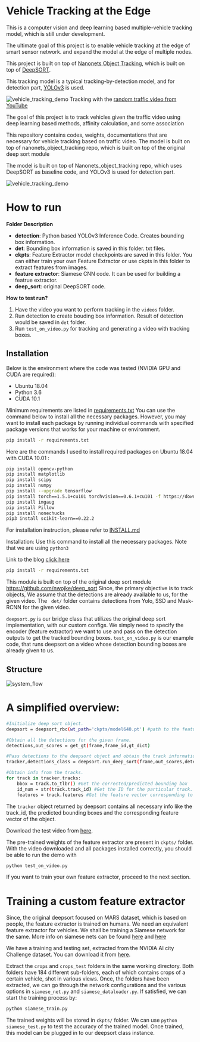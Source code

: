 # Vehicle Tracking at the Edge

This is a computer vision and deep learning based multiple-vehicle tracking model, which is still under development.


The ultimate goal of this project is to enable vehicle tracking at the edge of smart sensor network. 
and expand the model at the edge of multiple nodes.


This project is built on top of [Nanonets Object Tracking](https://github.com/abhyantrika/nanonets_object_tracking), which is built on top of [DeepSORT](https://github.com/nwojke/deep_sort).


This tracking model is a typical tracking-by-detection model, and for detection part, [YOLOv3](https://github.com/nandinib1999/object-detection-yolo-opencv) is used.


![vehicle_tracking_demo](/readmes/result_YT.gif)
Tracking with the [random traffic video from YouTube](https://youtu.be/UM0hX7nomi8)



The goal of this project is to track vehicles given the traffic video using deep learning based methods, affinity calculation, and some association 

This repository contains codes, weights, documentations that are necessary for vehicle tracking based on traffic video.
The model is built on top of nanonets_object_tracking repo, which is built on top of the original deep sort module

The model is built on top of Nanonets_object_tracking repo, which uses DeepSORT as baseline code, and YOLOv3 is used for detection part. 



![vehicle_tracking_demo](/readmes/demo.gif)

# How to run
**Folder Description**
* **detection**: Python based YOLOv3 Inference Code. Creates bounding box information.
* **det**: Bounding box information is saved in this folder. txt files.
* **ckpts**: Feature Extractor model checkpoints are saved in this folder. You can either train your own Feature Extractor or use ckpts in this folder to extract features from images.
* **feature extractor**: Siamese CNN code. It can be used for building a featrue extractor.
* **deep_sort**: original DeepSORT code.

**How to test run?**
1. Have the video you want to perform tracking in the ```videos``` folder.
2. Run detection to create bouding box information. Result of detection would be saved in ```det``` folder.
3. Run ```test_on_video.py``` for tracking and generating a video with tracking boxes.

## Installation

Below is the environment where the code was tested (NVIDIA GPU and CUDA are required):
 
 * Ubuntu 18.04
 * Python 3.6
 * CUDA 10.1

Minimum requirements are listed in [requirements.txt](../requirements.txt)
You can use the command below to install all the necessary packages.
However, you may want to install each package by running individual commands with specified package versions that works for your machine or environment.

```sh
pip install -r requirements.txt
```

Here are the commands I used to install required packages on Ubuntu 18.04 with CUDA 10.01 :

```sh
pip install opencv-python
pip install matplotlib
pip install scipy
pip install numpy
pip install --upgrade tensorflow
pip install torch==1.5.1+cu101 torchvision==0.6.1+cu101 -f https://download.pytorch.org/whl/torch_stable.html
pip install imgaug
pip install Pillow
pip install nonechucks
pip3 install scikit-learn==0.22.2
```















For installation instruction, please refer to [INSTALL.md]()




Installation: Use this command to install all the necessary packages. Note that we are using ```python3```

Link to the blog [click here](https://blog.nanonets.com/object-tracking-deepsort/)
```sh
pip install -r requirements.txt
```
This module is built on top of the original deep sort module https://github.com/nwojke/deep_sort
Since, the primary objective is to track objects, We assume that the detections are already available to us, for the given video. The   ``` det/``` folder contains detections from Yolo, SSD and Mask-RCNN for the given video.

```deepsort.py``` is our bridge class that utilizes the original deep sort implementation, with our custom configs. We simply need to specify the encoder (feature extractor) we want to use and pass on the detection outputs to get the tracked bounding boxes. 
```test_on_video.py``` is our example code, that runs deepsort on a video whose detection bounding boxes are already given to us. 

## Structure

![system_flow](/readmes/system_flow.png)




# A simplified overview:
```sh
#Initialize deep sort object.
deepsort = deepsort_rbc(wt_path='ckpts/model640.pt') #path to the feature extractor model.

#Obtain all the detections for the given frame.
detections,out_scores = get_gt(frame,frame_id,gt_dict)

#Pass detections to the deepsort object and obtain the track information.
tracker,detections_class = deepsort.run_deep_sort(frame,out_scores,detections)

#Obtain info from the tracks.
for track in tracker.tracks:
    bbox = track.to_tlbr() #Get the corrected/predicted bounding box
    id_num = str(track.track_id) #Get the ID for the particular track.
    features = track.features #Get the feature vector corresponding to the detection.
```
The ```tracker``` object returned by deepsort contains all necessary info like the track_id, the predicted bounding boxes and the corresponding feature vector of the object. 

Download the test video from [here](https://drive.google.com/open?id=1h2Wnb98tDVB6JlCDNQXCeZpG20x6AiZ2).

The pre-trained weights of the feature extractor are present in ```ckpts/``` folder.
With the video downloaded and all packages installed correctly, you should be able to run the demo with

```sh
python test_on_video.py
```
If you want to train your own feature extractor, proceed to the next section.
# Training a custom feature extractor 
Since, the original deepsort focused on MARS dataset, which is based on people, the feature extractor is trained on humans. We need an equivalent feature extractor for vehicles. We shall be training a Siamese network for the same. More info on siamese nets can be found  [here](https://www.cs.cmu.edu/~rsalakhu/papers/oneshot1.pdf) and [here](https://towardsdatascience.com/lossless-triplet-loss-7e932f990b24)

We have a training and testing set, extracted from the NVIDIA AI city Challenge dataset. You can download it from [here](https://nanonets.s3-us-west-2.amazonaws.com/blogs/object-tracking-crops-data.tar.gz).
 
Extract the ```crops``` and ```crops_test``` folders in the same working directory. Both folders have 184 different sub-folders, each of which contains crops of a certain vehicle, shot in various views. 
Once, the folders have been extracted, we can go through the network configurations and the various options in ```siamese_net.py``` and ```siamese_dataloader.py```. If satisfied, we can start the training process by:
```sh 
python siamese_train.py
```
The trained weights will be stored in ```ckpts/``` folder. We can use ```python siamese_test.py``` to test the accuracy of the trained model. 
Once trained, this model can be plugged in to our deepsort class instance.
